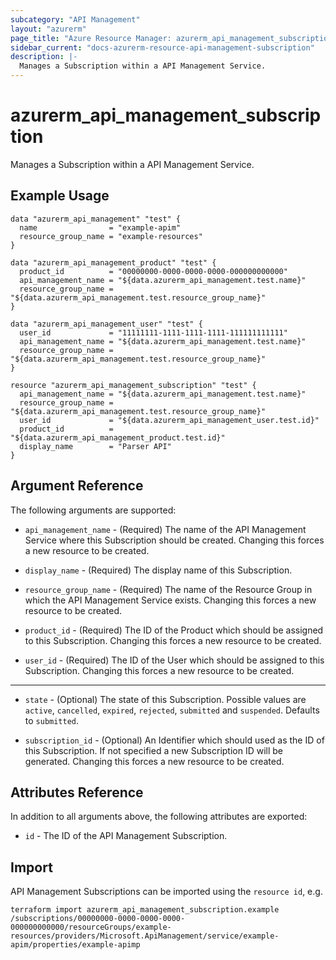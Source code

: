 ```yaml
---
subcategory: "API Management"
layout: "azurerm"
page_title: "Azure Resource Manager: azurerm_api_management_subscription"
sidebar_current: "docs-azurerm-resource-api-management-subscription"
description: |-
  Manages a Subscription within a API Management Service.
---
```


# azurerm_api_management_subscription

Manages a Subscription within a API Management Service.


## Example Usage

```hcl
data "azurerm_api_management" "test" {
  name                = "example-apim"
  resource_group_name = "example-resources"
}

data "azurerm_api_management_product" "test" {
  product_id          = "00000000-0000-0000-0000-000000000000"
  api_management_name = "${data.azurerm_api_management.test.name}"
  resource_group_name = "${data.azurerm_api_management.test.resource_group_name}"
}

data "azurerm_api_management_user" "test" {
  user_id             = "11111111-1111-1111-1111-111111111111"
  api_management_name = "${data.azurerm_api_management.test.name}"
  resource_group_name = "${data.azurerm_api_management.test.resource_group_name}"
}

resource "azurerm_api_management_subscription" "test" {
  api_management_name = "${data.azurerm_api_management.test.name}"
  resource_group_name = "${data.azurerm_api_management.test.resource_group_name}"
  user_id             = "${data.azurerm_api_management_user.test.id}"
  product_id          = "${data.azurerm_api_management_product.test.id}"
  display_name        = "Parser API"
}
```


## Argument Reference

The following arguments are supported:

* `api_management_name` - (Required) The name of the API Management Service where this Subscription should be created. Changing this forces a new resource to be created.

* `display_name` - (Required) The display name of this Subscription.

* `resource_group_name` - (Required) The name of the Resource Group in which the API Management Service exists. Changing this forces a new resource to be created.

* `product_id` - (Required) The ID of the Product which should be assigned to this Subscription. Changing this forces a new resource to be created.

* `user_id` - (Required) The ID of the User which should be assigned to this Subscription. Changing this forces a new resource to be created.

---

* `state` - (Optional) The state of this Subscription. Possible values are `active`, `cancelled`, `expired`, `rejected`, `submitted` and `suspended`. Defaults to `submitted`.

* `subscription_id` - (Optional) An Identifier which should used as the ID of this Subscription. If not specified a new Subscription ID will be generated. Changing this forces a new resource to be created.

## Attributes Reference

In addition to all arguments above, the following attributes are exported:

* `id` - The ID of the API Management Subscription.

## Import

API Management Subscriptions can be imported using the `resource id`, e.g.

```shell
terraform import azurerm_api_management_subscription.example /subscriptions/00000000-0000-0000-0000-000000000000/resourceGroups/example-resources/providers/Microsoft.ApiManagement/service/example-apim/properties/example-apimp
```
